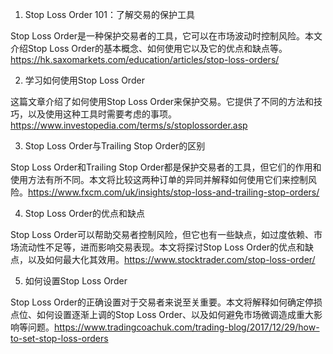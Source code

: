 

1. Stop Loss Order 101：了解交易的保护工具

Stop Loss Order是一种保护交易者的工具，它可以在市场波动时控制风险。本文介绍Stop Loss Order的基本概念、如何使用它以及它的优点和缺点等。https://hk.saxomarkets.com/education/articles/stop-loss-orders/

2. 学习如何使用Stop Loss Order

这篇文章介绍了如何使用Stop Loss Order来保护交易。它提供了不同的方法和技巧，以及使用这种工具时需要考虑的事项。https://www.investopedia.com/terms/s/stoplossorder.asp

3. Stop Loss Order与Trailing Stop Order的区别

Stop Loss Order和Trailing Stop Order都是保护交易者的工具，但它们的作用和使用方法有所不同。本文将比较这两种订单的异同并解释如何使用它们来控制风险。https://www.fxcm.com/uk/insights/stop-loss-and-trailing-stop-orders/

4. Stop Loss Order的优点和缺点

Stop Loss Order可以帮助交易者控制风险，但它也有一些缺点，如过度依赖、市场流动性不足等，进而影响交易表现。本文将探讨Stop Loss Order的优点和缺点，以及如何最大化其效用。https://www.stocktrader.com/stop-loss-order/

5. 如何设置Stop Loss Order

Stop Loss Order的正确设置对于交易者来说至关重要。本文将解释如何确定停损点位、如何设置逐渐上调的Stop Loss Order、以及如何避免市场微调造成重大影响等问题。https://www.tradingcoachuk.com/trading-blog/2017/12/29/how-to-set-stop-loss-orders